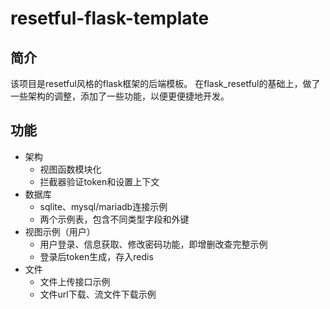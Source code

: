 # resetful-flask-template

## 简介
该项目是resetful风格的flask框架的后端模板。
在flask_resetful的基础上，做了一些架构的调整，添加了一些功能，以便更便捷地开发。

## 功能
* 架构
    * 视图函数模块化
    * 拦截器验证token和设置上下文
* 数据库
    * sqlite、mysql/mariadb连接示例
    * 两个示例表，包含不同类型字段和外键
* 视图示例（用户）
    * 用户登录、信息获取、修改密码功能，即增删改查完整示例
    * 登录后token生成，存入redis
* 文件
    * 文件上传接口示例
    * 文件url下载、流文件下载示例